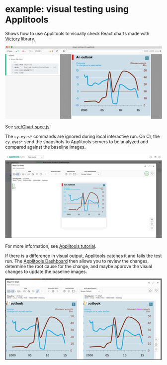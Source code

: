 # example: visual testing using Applitools

Shows how to use Applitools to visually check React charts made with [Victory](https://formidable.com/open-source/victory/) library.

![Screenshot](images/eyes.png)

See [src/Chart.spec.js](src/Chart.spec.js)

The `cy.eyes*` commands are ignored during local interactive run. On CI, the `cy.eyes*` send the snapshots to Applitools servers to be analyzed and compared against the baseline images.

![Test result](images/result.png)

For more information, see [Applitools tutorial](https://applitools.com/tutorials/cypress.html).

If there is a difference in visual output, Applitools catches it and fails the test run. The [Applitools Dashboard](https://applitools.com/) then allows you to review the changes, determine the root cause for the change, and maybe approve the visual changes to update the baseline images.

![Applitools difference view](images/applitools-diff.png)
